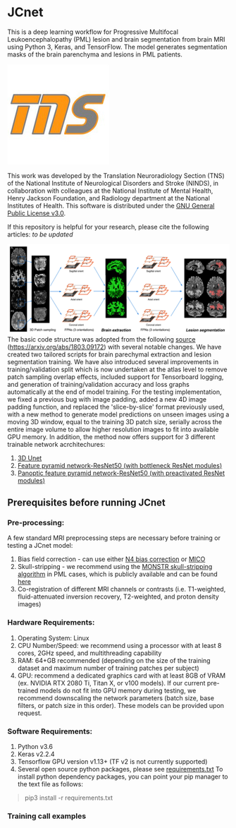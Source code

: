 # JCnet

This is a deep learning workflow for Progressive Multifocal Leukoencephalopathy (PML) lesion and brain segmentation from brain MRI using Python 3, Keras, and TensorFlow. The model generates segmentation masks of the brain parenchyma and lesions in PML patients. 

![TNS Logo](/assets/tns.jpg)

This work was developed by the Translation Neuroradiology Section (TNS) of the National Institute of Neurological Disorders and Stroke (NINDS), in collaboration with colleagues at the National Institute of Mental Health, Henry Jackson Foundation, and Radiology department at the National Institutes of Health. This software is distributed under the [GNU General Public License v3.0](https://choosealicense.com/licenses/gpl-3.0/).

If this repository is helpful for your research, please cite the following articles:
*to be updated*

![JCnet](/assets/Figure-2.jpg)
The basic code structure was adopted from the following [source](https://www.nitrc.org/projects/flexconn/) (https://arxiv.org/abs/1803.09172) with several notable changes. We have created two tailored scripts for brain parechymal extraction and lesion segmentation training. We have also introduced several improvements in training/validation split which is now undertaken at the atlas level to remove patch sampling overlap effects, included support for Tensorboard logging, and generation of training/validation accuracy and loss graphs automatically at the end of model training. 
For the testing implementation, we fixed a previous bug with image padding, added a new 4D image padding function, and replaced the 'slice-by-slice' format previously used, with a new method to generate model predictions on unseen images using a moving 3D window, equal to the training 3D patch size, serially across the entire image volume to allow higher resolution images to fit into available GPU memory. In addition, the method now offers support for 3 different trainable network acrchitechures:
1. [3D Unet](https://arxiv.org/abs/1606.06650)
2. [Feature pyramid network-ResNet50 (with bottleneck ResNet modules)](https://arxiv.org/abs/1612.03144)
3. [Panoptic feature pyramid network-ResNet50 (with preactivated ResNet modules)](https://arxiv.org/abs/1901.02446)

## Prerequisites before running JCnet

### Pre-processing:
A few standard MRI preprocessing steps are necessary before training or testing a JCnet model:
1. Bias field correction - can use either [N4 bias correction](https://www.ncbi.nlm.nih.gov/pmc/articles/PMC3071855/) or [MICO](https://www.sciencedirect.com/science/article/abs/pii/S0730725X14000927)
2. Skull-stripping - we recommend using the [MONSTR skull-stripping algorithm](https://pubmed.ncbi.nlm.nih.gov/27864083/) in PML cases, which is publicly available and can be found [here](https://www.nitrc.org/projects/monstr)
3. Co-registration of different MRI channels or contrasts (i.e. T1-weighted, fluid-attenuated inversion recovery, T2-weighted, and proton density images)

### Hardware Requirements:
1. Operating System: Linux
2. CPU Number/Speed: we recommend using a processor with at least 8 cores, 2GHz speed, and multithreading capability
3. RAM: 64+GB recommended (depending on the size of the training dataset and maximum number of training patches per subject)
4. GPU: recommend a dedicated graphics card with at least 8GB of VRAM (ex. NVIDIA RTX 2080 Ti, Titan X, or v100 models). If our current pre-trained models do not fit into GPU memory during testing, we recommend downscaling the network parameters (batch size, base filters, or patch size in this order). These models can be provided upon request.

### Software Requirements:
1. Python v3.6
2. Keras v2.2.4
3. Tensorflow GPU version v1.13+ (TF v2 is not currently supported)
4. Several open source python packages, please see [requirements.txt](https://github.com/omarallouz/JCnet/blob/master/requirements.txt)
To install python dependency packages, you can point your pip manager to the text file as follows:
> pip3 install -r requirements.txt 

### Training call examples

